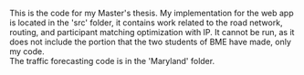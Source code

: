 This is the code for my Master's thesis.
My implementation for the web app is located in the 'src' folder, it contains work related to the road network, routing, and participant matching optimization with IP. It cannot be run, as it does not include the portion that the two students of BME have made, only my code.  
The traffic forecasting code is in the 'Maryland' folder.
